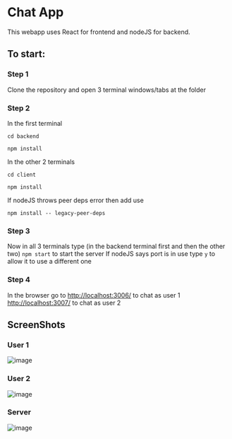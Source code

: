 # Chat App
This webapp uses React for frontend and nodeJS for backend.
## To start:

### Step 1
Clone the repository and open 3 terminal windows/tabs at the folder

### Step 2
In the first terminal 

`cd backend`

`npm install`

In the other 2 terminals

`cd client`

`npm install`

If nodeJS throws peer deps error then add use

`npm install -- legacy-peer-deps`


### Step 3
Now in all 3 terminals type (in the backend terminal first and then the other two)
`npm start`
to start the server
If nodeJS says port is in use type `y` to allow it to use a different one

### Step 4
In the browser go to
[http://localhost:3006/](http://localhost:3006/) to chat as user 1
[http://localhost:3007/](http://localhost:3007/) to chat as user 2

## ScreenShots
### User 1
![image](https://user-images.githubusercontent.com/86282256/171443658-88020cd0-b05e-421b-9b67-ebfb15f34a20.png)
### User 2
![image](https://user-images.githubusercontent.com/86282256/171443699-b8d55df0-5655-47d5-8526-f0a52dd83065.png)
### Server
![image](https://user-images.githubusercontent.com/86282256/171443854-06ff1764-9fe6-4990-b68e-cc59af467888.png)
